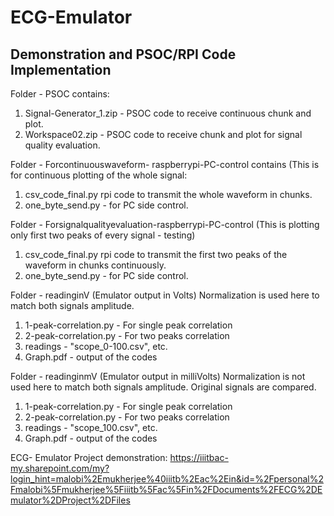 # ECG-Emulator

## Demonstration and PSOC/RPI Code Implementation

Folder - PSOC contains: 
1. Signal-Generator_1.zip - PSOC code to receive continuous chunk and plot.
2. Workspace02.zip - PSOC code to receive chunk and plot for signal quality evaluation.


Folder - Forcontinuouswaveform- raspberrypi-PC-control contains (This is for continuous plotting of the whole signal:
1. csv_code_final.py rpi code to transmit the whole waveform in chunks.
2. one_byte_send.py - for PC side control. 

Folder - Forsignalqualityevaluation-raspberrypi-PC-control (This is plotting only first two peaks of every signal - testing)
1. csv_code_final.py rpi code to transmit the first two peaks of the waveform in chunks continuously.
2. one_byte_send.py - for PC side control.

Folder - readinginV (Emulator output in Volts)
Normalization is used here to match both signals amplitude.
1. 1-peak-correlation.py - For single peak correlation
2. 2-peak-correlation.py - For two peaks correlation
3. readings - "scope_0-100.csv", etc.
4. Graph.pdf - output of the codes 

Folder - readinginmV (Emulator output in milliVolts)
Normalization is not used here to match both signals amplitude. Original signals are compared.
1. 1-peak-correlation.py - For single peak correlation
2. 2-peak-correlation.py - For two peaks correlation
3. readings - "scope_100.csv", etc.
4. Graph.pdf - output of the codes 

ECG- Emulator Project demonstration:
https://iiitbac-my.sharepoint.com/my?login_hint=malobi%2Emukherjee%40iiitb%2Eac%2Ein&id=%2Fpersonal%2Fmalobi%5Fmukherjee%5Fiiitb%5Fac%5Fin%2FDocuments%2FECG%2DEmulator%2DProject%2DFiles


